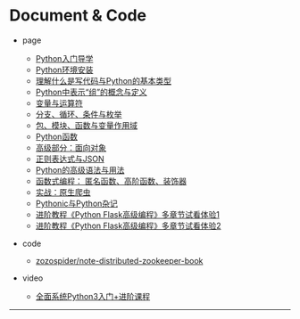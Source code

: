 
# Document & Code

- page
  - [Python入门导学](https://github.com/zozospider/note/blob/master/language/Python/Python-video1-Python入门导学.md)
  - [Python环境安装](https://github.com/zozospider/note/blob/master/language/Python/Python-video1-Python环境安装.md)
  - [理解什么是写代码与Python的基本类型]()
  - [Python中表示“组”的概念与定义]()
  - [变量与运算符]()
  - [分支、循环、条件与枚举]()
  - [包、模块、函数与变量作用域]()
  - [Python函数]()
  - [高级部分：面向对象]()
  - [正则表达式与JSON]()
  - [Python的高级语法与用法]()
  - [函数式编程： 匿名函数、高阶函数、装饰器]()
  - [实战：原生爬虫]()
  - [Pythonic与Python杂记]()
  - [进阶教程《Python Flask高级编程》多章节试看体验1]()
  - [进阶教程《Python Flask高级编程》多章节试看体验2]()

- code
  - [zozospider/note-distributed-zookeeper-book](https://github.com/zozospider/note-distributed-zookeeper-book)

- video
  - [全面系统Python3入门+进阶课程](https://coding.imooc.com/class/136.html)

---
